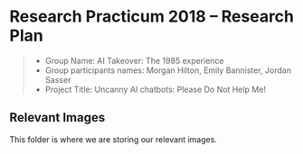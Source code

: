 # Research Practicum 2018 – Research Plan

> * Group Name: AI Takeover: The 1985 experience
> * Group participants names: Morgan Hilton, Emily Bannister, Jordan Sasser
> * Project Title: Uncanny AI chatbots: Please Do Not Help Me!

## Relevant Images

This folder is where we are storing our relevant images.
